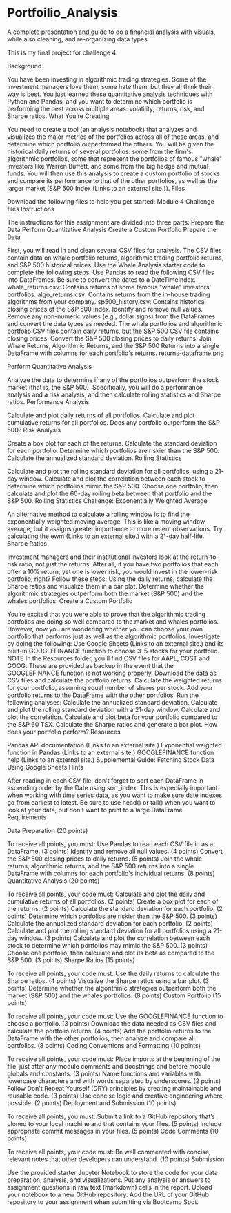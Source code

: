 # Portfoilio_Analysis
A complete presentation and guide to do a financial analysis with visuals, while also cleaning, and re-organizing data types.

This is my final project for challenge 4.


Background

You have been investing in algorithmic trading strategies. Some of the investment managers love them, some hate them, but they all think their way is best.
You just learned these quantitative analysis techniques with Python and Pandas, and you want to determine which portfolio is performing the best across multiple areas: volatility, returns, risk, and Sharpe ratios.
What You’re Creating

You need to create a tool (an analysis notebook) that analyzes and visualizes the major metrics of the portfolios across all of these areas, and determine which portfolio outperformed the others. You will be given the historical daily returns of several portfolios: some from the firm's algorithmic portfolios, some that represent the portfolios of famous "whale" investors like Warren Buffett, and some from the big hedge and mutual funds. You will then use this analysis to create a custom portfolio of stocks and compare its performance to that of the other portfolios, as well as the larger market (S&P 500 Index (Links to an external site.)).
Files

Download the following files to help you get started:
Module 4 Challenge files
Instructions

The instructions for this assignment are divided into three parts:
Prepare the Data
Perform Quantitative Analysis
Create a Custom Portfolio
Prepare the Data

First, you will read in and clean several CSV files for analysis. The CSV files contain data on whale portfolio returns, algorithmic trading portfolio returns, and S&P 500 historical prices. Use the Whale Analysis starter code to complete the following steps:
Use Pandas to read the following CSV files into DataFrames. Be sure to convert the dates to a DateTimeIndex.
whale_returns.csv: Contains returns of some famous "whale" investors' portfolios.
algo_returns.csv: Contains returns from the in-house trading algorithms from your company.
sp500_history.csv: Contains historical closing prices of the S&P 500 Index.
Identify and remove null values.
Remove any non-numeric values (e.g., dollar signs) from the DataFrames and convert the data types as needed.
The whale portfolios and algorithmic portfolio CSV files contain daily returns, but the S&P 500 CSV file contains closing prices. Convert the S&P 500 closing prices to daily returns.
Join Whale Returns, Algorithmic Returns, and the S&P 500 Returns into a single DataFrame with columns for each portfolio's returns.
returns-dataframe.png

Perform Quantitative Analysis

Analyze the data to determine if any of the portfolios outperform the stock market (that is, the S&P 500). Specifically, you will do a performance analysis and a risk analysis, and then calculate rolling statistics and Sharpe ratios.
Performance Analysis

Calculate and plot daily returns of all portfolios.
Calculate and plot cumulative returns for all portfolios. Does any portfolio outperform the S&P 500?
Risk Analysis

Create a box plot for each of the returns.
Calculate the standard deviation for each portfolio.
Determine which portfolios are riskier than the S&P 500.
Calculate the annualized standard deviation.
Rolling Statistics

Calculate and plot the rolling standard deviation for all portfolios, using a 21-day window.
Calculate and plot the correlation between each stock to determine which portfolios mimic the S&P 500.
Choose one portfolio, then calculate and plot the 60-day rolling beta between that portfolio and the S&P 500.
Rolling Statistics Challenge: Exponentially Weighted Average

An alternative method to calculate a rolling window is to find the exponentially weighted moving average. This is like a moving window average, but it assigns greater importance to more recent observations. Try calculating the ewm (Links to an external site.) with a 21-day half-life.
Sharpe Ratios

Investment managers and their institutional investors look at the return-to-risk ratio, not just the returns. After all, if you have two portfolios that each offer a 10% return, yet one is lower risk, you would invest in the lower-risk portfolio, right? Follow these steps:
Using the daily returns, calculate the Sharpe ratios and visualize them in a bar plot.
Determine whether the algorithmic strategies outperform both the market (S&P 500) and the whales portfolios.
Create a Custom Portfolio

You’re excited that you were able to prove that the algorithmic trading portfolios are doing so well compared to the market and whales portfolios. However, now you are wondering whether you can choose your own portfolio that performs just as well as the algorithmic portfolios. Investigate by doing the following:
Use Google Sheets (Links to an external site.) and its built-in GOOGLEFINANCE function to choose 3–5 stocks for your portfolio.
NOTE
In the Resources folder, you'll find CSV files for AAPL, COST and GOOG. These are provided as backup in the event that the GOOGLEFINANCE function is not working properly.
Download the data as CSV files and calculate the portfolio returns.
Calculate the weighted returns for your portfolio, assuming equal number of shares per stock.
Add your portfolio returns to the DataFrame with the other portfolios.
Run the following analyses:
Calculate the annualized standard deviation.
Calculate and plot the rolling standard deviation with a 21-day window.
Calculate and plot the correlation.
Calculate and plot beta for your portfolio compared to the S&P 60 TSX.
Calculate the Sharpe ratios and generate a bar plot.
How does your portfolio perform?
Resources

Pandas API documentation (Links to an external site.)
Exponential weighted function in Pandas (Links to an external site.)
GOOGLEFINANCE function help (Links to an external site.)
Supplemental Guide: Fetching Stock Data Using Google Sheets
Hints

After reading in each CSV file, don't forget to sort each DataFrame in ascending order by the Date using sort_index. This is especially important when working with time series data, as you want to make sure date indexes go from earliest to latest.
Be sure to use head() or tail() when you want to look at your data, but don't want to print to a large DataFrame.
Requirements

Data Preparation (20 points)

To receive all points, you must:
Use Pandas to read each CSV file in as a DataFrame. (3 points)
Identify and remove all null values. (4 points)
Convert the S&P 500 closing prices to daily returns. (5 points)
Join the whale returns, algorithmic returns, and the S&P 500 returns into a single DataFrame with columns for each portfolio's individual returns. (8 points)
Quantitative Analysis (20 points)

To receive all points, your code must:
Calculate and plot the daily and cumulative returns of all portfolios. (2 points)
Create a box plot for each of the returns. (2 points)
Calculate the standard deviation for each portfolio. (2 points)
Determine which portfolios are riskier than the S&P 500. (3 points)
Calculate the annualized standard deviation for each portfolio. (2 points)
Calculate and plot the rolling standard deviation for all portfolios using a 21-day window. (3 points)
Calculate and plot the correlation between each stock to determine which portfolios may mimic the S&P 500. (3 points)
Choose one portfolio, then calculate and plot its beta as compared to the S&P 500. (3 points)
Sharpe Ratios (15 points)

To receive all points, your code must:
Use the daily returns to calculate the Sharpe ratios. (4 points)
Visualize the Sharpe ratios using a bar plot. (3 points)
Determine whether the algorithmic strategies outperform both the market (S&P 500) and the whales portfolios. (8 points)
Custom Portfolio (15 points)

To receive all points, your code must:
Use the GOOGLEFINANCE function to choose a portfolio. (3 points)
Download the data needed as CSV files and calculate the portfolio returns. (4 points)
Add the portfolio returns to the DataFrame with the other portfolios, then analyze and compare all portfolios. (8 points)
Coding Conventions and Formatting (10 points)

To receive all points, your code must:
Place imports at the beginning of the file, just after any module comments and docstrings and before module globals and constants. (3 points)
Name functions and variables with lowercase characters and with words separated by underscores. (2 points)
Follow Don't Repeat Yourself (DRY) principles by creating maintainable and reusable code. (3 points)
Use concise logic and creative engineering where possible. (2 points)
Deployment and Submission (10 points)

To receive all points, you must:
Submit a link to a GitHub repository that’s cloned to your local machine and that contains your files. (5 points)
Include appropriate commit messages in your files. (5 points)
Code Comments (10 points)

To receive all points, your code must:
Be well commented with concise, relevant notes that other developers can understand. (10 points)
Submission

Use the provided starter Jupyter Notebook to store the code for your data preparation, analysis, and visualizations. Put any analysis or answers to assignment questions in raw text (markdown) cells in the report.
Upload your notebook to a new GitHub repository.
Add the URL of your GitHub repository to your assignment when submitting via Bootcamp Spot.